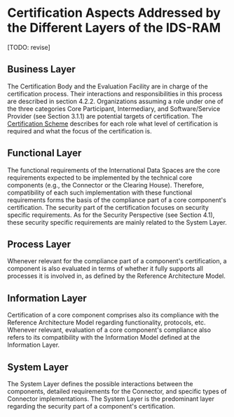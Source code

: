 # Certification Aspects Addressed by the Different Layers of the IDS-RAM

[TODO: revise]

## Business Layer

The Certification Body and the Evaluation Facility are in charge of the certification process. Their interactions and responsibilities in this process are described in section 4.2.2.
Organizations assuming a role under one of the three categories Core Participant, Intermediary, and Software/Service Provider (see Section 3.1.1) are potential targets of certification. The [Certification Scheme](./CertificationScheme) describes for each role what level of certification is required and what the focus of the certification is.

## Functional Layer

The functional requirements of the International Data Spaces are the core requirements expected to be implemented by the technical core components (e.g., the Connector or the Clearing House). Therefore, compatibility of each such implementation with these functional requirements forms the basis of the compliance part of a core component's certification. The security part of the certification focuses on security specific requirements. As for the Security Perspective (see Section 4.1), these security specific requirements are mainly related to the System Layer.

## Process Layer

Whenever relevant for the compliance part of a component's certification, a component is also evaluated in terms of whether it fully supports all processes it is involved in, as defined by the Reference Architecture Model.

## Information Layer

Certification of a core component comprises also its compliance with the Reference Architecture Model regarding functionality, protocols, etc.
Whenever relevant, evaluation of a core component's compliance also refers to its compatibility with the Information Model defined at the Information Layer.

## System Layer

The System Layer defines the possible interactions between the components, detailed requirements for the Connector, and specific types of Connector implementations. The System Layer is the predominant layer regarding the security part of a component's certification.
